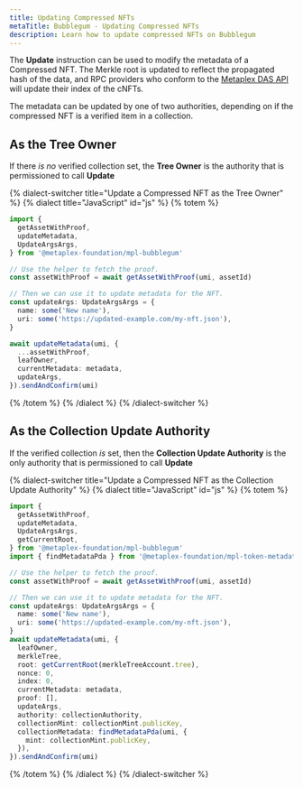 ```yaml
---
title: Updating Compressed NFTs
metaTitle: Bubblegum - Updating Compressed NFTs
description: Learn how to update compressed NFTs on Bubblegum
---
```


The **Update** instruction can be used to modify the metadata of a Compressed NFT. The Merkle root is updated to reflect the propagated hash of the data, and RPC providers who conform to the [Metaplex DAS API](https://github.com/metaplex-foundation/digital-asset-standard-api) will update their index of the cNFTs.

The metadata can be updated by one of two authorities, depending on if the compressed NFT is a verified item in a collection.

## As the Tree Owner

If there _is no_ verified collection set, the **Tree Owner** is the authority that is permissioned to call **Update**

{% dialect-switcher title="Update a Compressed NFT as the Tree Owner" %}
{% dialect title="JavaScript" id="js" %}
{% totem %}

```ts
import {
  getAssetWithProof,
  updateMetadata,
  UpdateArgsArgs,
} from '@metaplex-foundation/mpl-bubblegum'

// Use the helper to fetch the proof.
const assetWithProof = await getAssetWithProof(umi, assetId)

// Then we can use it to update metadata for the NFT.
const updateArgs: UpdateArgsArgs = {
  name: some('New name'),
  uri: some('https://updated-example.com/my-nft.json'),
}

await updateMetadata(umi, {
  ...assetWithProof,
  leafOwner,
  currentMetadata: metadata,
  updateArgs,
}).sendAndConfirm(umi)
```

{% /totem %}
{% /dialect %}
{% /dialect-switcher %}

## As the Collection Update Authority

If the verified collection _is_ set, then the **Collection Update Authority** is the only authority that is permissioned to call **Update**

{% dialect-switcher title="Update a Compressed NFT as the Collection Update Authority" %}
{% dialect title="JavaScript" id="js" %}
{% totem %}

```ts
import {
  getAssetWithProof,
  updateMetadata,
  UpdateArgsArgs,
  getCurrentRoot,
} from '@metaplex-foundation/mpl-bubblegum'
import { findMetadataPda } from '@metaplex-foundation/mpl-token-metadata'

// Use the helper to fetch the proof.
const assetWithProof = await getAssetWithProof(umi, assetId)

// Then we can use it to update metadata for the NFT.
const updateArgs: UpdateArgsArgs = {
  name: some('New name'),
  uri: some('https://updated-example.com/my-nft.json'),
}
await updateMetadata(umi, {
  leafOwner,
  merkleTree,
  root: getCurrentRoot(merkleTreeAccount.tree),
  nonce: 0,
  index: 0,
  currentMetadata: metadata,
  proof: [],
  updateArgs,
  authority: collectionAuthority,
  collectionMint: collectionMint.publicKey,
  collectionMetadata: findMetadataPda(umi, {
    mint: collectionMint.publicKey,
  }),
}).sendAndConfirm(umi)
```

{% /totem %}
{% /dialect %}
{% /dialect-switcher %}
